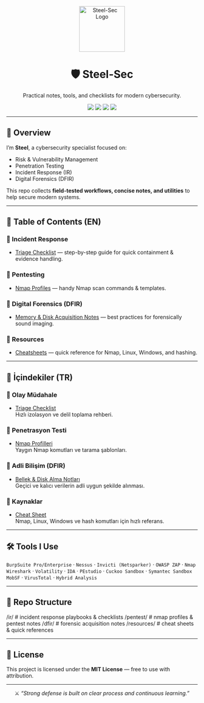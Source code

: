 <p align="center">
  <img src="https://img.icons8.com/external-flatart-icons-outline-flatarticons/512/external-cyber-security-cyber-security-flatart-icons-outline-flatarticons.png" width="120" alt="Steel-Sec Logo"/>
</p>

<h1 align="center">🛡️ Steel-Sec</h1>
<p align="center">
  Practical notes, tools, and checklists for modern cybersecurity.  
</p>

<p align="center">
  <img src="https://img.shields.io/badge/status-active-brightgreen?style=for-the-badge" />
  <img src="https://img.shields.io/badge/license-MIT-blue?style=for-the-badge" />
  <img src="https://img.shields.io/badge/CEH-candidate-orange?style=for-the-badge" />
  <img src="https://img.shields.io/badge/area-cybersecurity-red?style=for-the-badge" />
</p>

---

## 🔎 Overview
I’m **Steel**, a cybersecurity specialist focused on:
- Risk & Vulnerability Management  
- Penetration Testing  
- Incident Response (IR)  
- Digital Forensics (DFIR)  

This repo collects **field-tested workflows, concise notes, and utilities** to help secure modern systems.  

---

## 📑 Table of Contents (EN)

### 🔹 Incident Response
- [Triage Checklist](./ir/triage-checklist.md) — step-by-step guide for quick containment & evidence handling.

### 🔹 Pentesting
- [Nmap Profiles](./pentest/nmap-profiles.md) — handy Nmap scan commands & templates.

### 🔹 Digital Forensics (DFIR)
- [Memory & Disk Acquisition Notes](./dfir/memory-acq-notes.md) — best practices for forensically sound imaging.

### 🔹 Resources
- [Cheatsheets](./resources/cheatsheets.md) — quick reference for Nmap, Linux, Windows, and hashing.

---

## 📑 İçindekiler (TR)

### 🔹 Olay Müdahale
- [Triage Checklist](./ir/triage-checklist.md)  
  Hızlı izolasyon ve delil toplama rehberi.

### 🔹 Penetrasyon Testi
- [Nmap Profilleri](./pentest/nmap-profiles.md)  
  Yaygın Nmap komutları ve tarama şablonları.

### 🔹 Adli Bilişim (DFIR)
- [Bellek & Disk Alma Notları](./dfir/memory-acq-notes.md)  
  Geçici ve kalıcı verilerin adli uygun şekilde alınması.

### 🔹 Kaynaklar
- [Cheat Sheet](./resources/cheatsheets.md)  
  Nmap, Linux, Windows ve hash komutları için hızlı referans.

---

## 🛠️ Tools I Use
`BurpSuite Pro/Enterprise` · `Nessus` · `Invicti (Netsparker)` · `OWASP ZAP` · `Nmap`  
`Wireshark` · `Volatility` · `IDA` · `PEstudio` · `Cuckoo Sandbox` · `Symantec Sandbox`  
`MobSF` · `VirusTotal` · `Hybrid Analysis`

---

## 🧩 Repo Structure
/ir/ # incident response playbooks & checklists
/pentest/ # nmap profiles & pentest notes
/dfir/ # forensic acquisition notes
/resources/ # cheat sheets & quick references


---

## 📝 License
This project is licensed under the **MIT License** — free to use with attribution.  

---

<p align="center">
⚔️ <i>“Strong defense is built on clear process and continuous learning.”</i>
</p>
